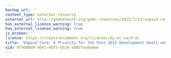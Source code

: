 ```yaml
---
backup_url: ''
content_type: external-resource
external_url: http://gadnetwork.org/gadn-resources/2015/1/13/unpaid-care-a-priority-for-the-post-2015-development-goals-and-beyond?rq=Briefings
has_external_licence_warning: true
has_external_license_warning: true
is_broken: ''
license: https://creativecommons.org/licenses/by-nc-sa/4.0/
title: 'Unpaid Care: A Priority for the Post-2015 Development Goals and Beyond'
uid: 9f9d00d9-9681-48f5-b519-ad05faa0edee
---
```

